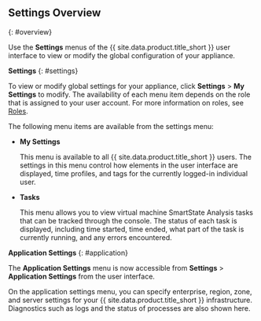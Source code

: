 ## Settings Overview
{: #overview}

Use the **Settings** menus of the {{ site.data.product.title_short }} user interface to view or modify the global configuration of your appliance.

**Settings**
{: #settings}

To view or modify global settings for your appliance, click **Settings** > **My Settings** to modify. The availability of each menu item depends on the role that is assigned to your user account. For more information on roles, see [Roles](#roles).

The following menu items are available from the settings menu:

  - **My Settings**

    This menu is available to all {{ site.data.product.title_short }} users. The settings in this menu control how elements in the user interface are displayed, time profiles, and tags for the currently logged-in individual user.

  - **Tasks**

    This menu allows you to view virtual machine SmartState Analysis tasks that can be tracked through the console. The status of each task is displayed, including time started, time ended, what part of the task is currently running, and any errors encountered.

**Application Settings**
{: #application}

The **Application Settings** menu is now accessible from **Settings** > **Application Settings** from the user interface.

On the application settings menu, you can specify enterprise, region, zone, and server settings for your {{ site.data.product.title_short }} infrastructure. Diagnostics such as logs and the status of processes are also shown here.

